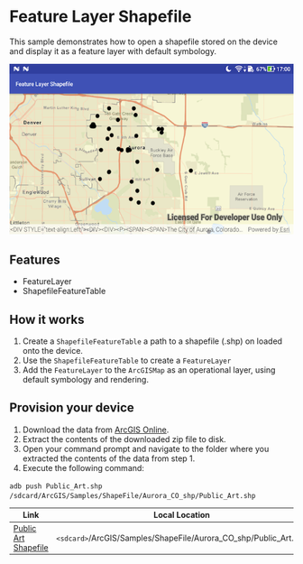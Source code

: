 # Feature Layer Shapefile

This sample demonstrates how to open a shapefile stored on the device and display it as a feature layer with default symbology.

![Feature Layer App](feature-layer-shapefile.png)

## Features

* FeatureLayer
* ShapefileFeatureTable

## How it works

1. Create a `ShapefileFeatureTable` a path to a shapefile (.shp) on loaded onto the device.
1. Use the `ShapefileFeatureTable` to create a `FeatureLayer`
1. Add the `FeatureLayer` to the `ArcGISMap` as an operational layer, using default symbology and rendering.

## Provision your device
1. Download the data from [ArcGIS Online](https://www.arcgis.com/home/item.html?id=d98b3e5293834c5f852f13c569930caa).
1. Extract the contents of the downloaded zip file to disk.
1. Open your command prompt and navigate to the folder where you extracted the contents of the data from step 1.
1. Execute the following command:

`adb push Public_Art.shp /sdcard/ArcGIS/Samples/ShapeFile/Aurora_CO_shp/Public_Art.shp`


Link | Local Location
---------|-------|
|[Public Art Shapefile](https://www.arcgis.com/home/item.html?id=d98b3e5293834c5f852f13c569930caa)| `<sdcard>`/ArcGIS/Samples/ShapeFile/Aurora_CO_shp/Public_Art.shp|